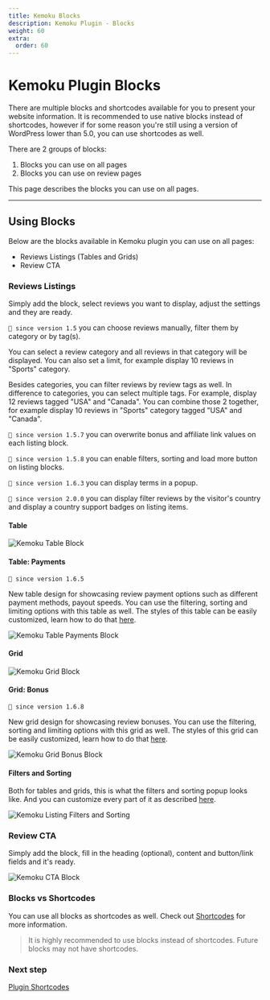 ```yaml
---
title: Kemoku Blocks
description: Kemoku Plugin - Blocks
weight: 60
extra:
  order: 60
---
```


# Kemoku Plugin Blocks

There are multiple blocks and shortcodes available for you to present your website information. It is recommended to use native blocks instead of shortcodes, however if for some reason you're still using a version of WordPress lower than 5.0, you can use shortcodes as well.

There are 2 groups of blocks:

1. Blocks you can use on all pages
2. Blocks you can use on review pages

This page describes the blocks you can use on all pages.

---

## Using Blocks

Below are the blocks available in Kemoku plugin you can use on all pages:

- Reviews Listings (Tables and Grids)
- Review CTA

### Reviews Listings

Simply add the block, select reviews you want to display, adjust the settings and they are ready.

`💁 since version 1.5` you can choose reviews manually, filter them by category or by tag(s).

You can select a review category and all reviews in that category will be displayed. You can also set a limit, for example display 10 reviews in "Sports" category.

Besides categories, you can filter reviews by review tags as well. In difference to categories, you can select multiple tags. For example, display 12 reviews tagged "USA" and "Canada". You can combine those 2 together, for example display 10 reviews in "Sports" category tagged "USA" and "Canada".

`💁 since version 1.5.7` you can overwrite bonus and affiliate link values on each listing block.

`💁 since version 1.5.8` you can enable filters, sorting and load more button on listing blocks.

`💁 since version 1.6.3` you can display terms in a popup.

`💁 since version 2.0.0` you can display filter reviews by the visitor's country and display a country support badges on listing items.

#### Table

![Kemoku Table Block](https://media.dinomatic.com/images/docs/kemoku/kemoku-reviews-table-block-frontend.jpg)

#### Table: Payments

`💁 since version 1.6.5`

New table design for showcasing review payment options such as different payment methods, payout speeds. You can use the filtering, sorting and limiting options with this table as well. The styles of this table can be easily customized, learn how to do that [here](/docs/kemoku/how-to#how-to-customize-"table:-payments"-block-design).

![Kemoku Table Payments Block](https://media.dinomatic.com/images/docs/kemoku/kemoku-reviews-table-payments-block-frontend.jpg)

#### Grid

![Kemoku Grid Block](https://media.dinomatic.com/images/docs/kemoku/kemoku-reviews-grid-block-frontend.jpg)

#### Grid: Bonus

`💁 since version 1.6.8`

New grid design for showcasing review bonuses. You can use the filtering, sorting and limiting options with this grid as well. The styles of this grid can be easily customized, learn how to do that [here](/docs/kemoku/how-to#how-to-customize-"grid:-bonus"-block-design).

![Kemoku Grid Bonus Block](https://media.dinomatic.com/images/docs/kemoku/kemoku-reviews-grid-bonus-block-frontend.jpg)

#### Filters and Sorting

Both for tables and grids, this is what the filters and sorting popup looks like. And you can customize every part of it as described [here](/docs/kemoku/listing-tools).

![Kemoku Listing Filters and Sorting](https://media.dinomatic.com/images/docs/kemoku/kemoku-reviews-listing-tools.jpg)

### Review CTA

Simply add the block, fill in the heading (optional), content and button/link fields and it's ready.

![Kemoku CTA Block](https://media.dinomatic.com/images/docs/kemoku/kemoku-review-cta-block-frontend.jpg)

### Blocks vs Shortcodes

You can use all blocks as shortcodes as well. Check out [Shortcodes](/docs/kemoku/shortcodes/) for more information.

> It is highly recommended to use blocks instead of shortcodes. Future blocks may not have shortcodes.

### Next step

[Plugin Shortcodes](/docs/kemoku/shortcodes/)
